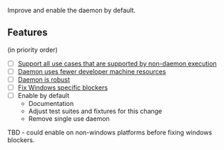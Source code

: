 Improve and enable the daemon by default.

## Features

(in priority order)

- [ ] [Support all use cases that are supported by non-daemon execution](daemon-use-case-parity)
- [ ] [Daemon uses fewer developer machine resources](daemon-uses-fewer-resources)
- [ ] [Daemon is robust](daemon-is-robust)
- [ ] [Fix Windows specific blockers](windows-blockers)
- [ ] Enable by default
    - Documentation
    - Adjust test suites and fixtures for this change
    - Remove single use daemon

TBD - could enable on non-windows platforms before fixing windows blockers.

